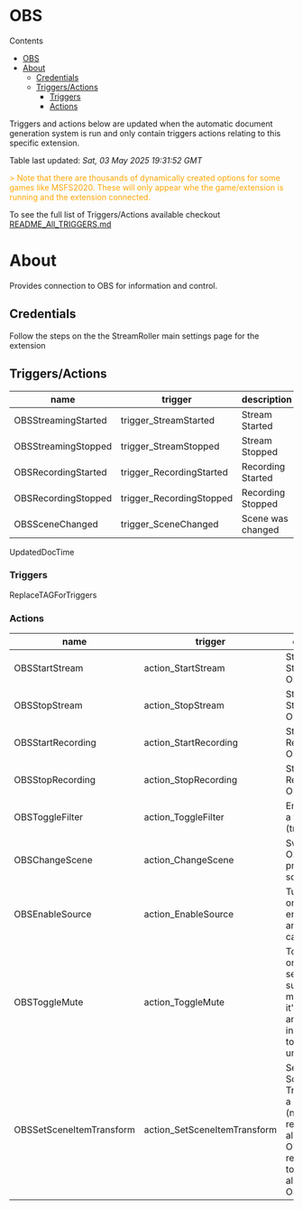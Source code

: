 <!-- this file will be auto updated for triggers and actions when the apidocs automatic
document builder is run.
To have the triggers and actions inserted do not remove the tags 'ReplaceTAGFor...' below
To run go to 'StreamRoller\docs\apidocs' and run 'node readmebuilder.mjs'
The script will parse files in the extensions directory looking for "triggersandactions ="
if found it will attempt to load hte file and use the exported 'triggersandactions' variable
to create the tables shown in the parsed README.md files
This was the only way I could find to autoupdate the triggers and actions lists
 -->
# OBS

Contents

- [OBS](#obs)
- [About](#about)
  - [Credentials](#credentials)
  - [Triggers/Actions](#triggersactions)
    - [Triggers](#triggers)
    - [Actions](#actions)



Triggers and actions below are updated when the automatic document generation system is run and only contain triggers actions relating to this specific extension.

Table last updated: *Sat, 03 May 2025 19:31:52 GMT*

<div style='color:orange'>> Note that there are thousands of dynamically created options for some games like MSFS2020. These will only appear whe the game/extension is running and the extension connected.</div>

To see the full list of Triggers/Actions available checkout [README_All_TRIGGERS.md](https://github.com/SilenusTA/StreamRoller/blob/master/README_All_TRIGGERS.md)

# About

Provides connection to OBS for information and control.

## Credentials

Follow the steps on the the StreamRoller main settings page for the extension

## Triggers/Actions

| name | trigger | description |
| --- | --- | --- |
| OBSStreamingStarted | trigger_StreamStarted | Stream Started |
| OBSStreamingStopped | trigger_StreamStopped | Stream Stopped |
| OBSRecordingStarted | trigger_RecordingStarted | Recording Started |
| OBSRecordingStopped | trigger_RecordingStopped | Recording Stopped |
| OBSSceneChanged | trigger_SceneChanged | Scene was changed |
UpdatedDocTime

### Triggers

ReplaceTAGForTriggers

### Actions

| name | trigger | description |
| --- | --- | --- |
| OBSStartStream | action_StartStream | Start Streaming in OBS |
| OBSStopStream | action_StopStream | Stop Streaming in OBS |
| OBSStartRecording | action_StartRecording | Start Recording in OBS |
| OBSStopRecording | action_StopRecording | Stop Recording in OBS |
| OBSToggleFilter | action_ToggleFilter | Enable/Disable a filter (true/false) |
| OBSChangeScene | action_ChangeScene | Switch to the OBS scene provided by sceneName |
| OBSEnableSource | action_EnableSource | Turn a source on or off, ie to enable animations, cameraas etc |
| OBSToggleMute | action_ToggleMute | Toggles mute on the source selected, suggest that mic is put in to it's own scene and imported into all others to make this universal |
| OBSSetSceneItemTransform | action_SetSceneItemTransform | Sets the Scene Transform for a given item (note rotation respects the alignment in OBS. It's recommneded to set alightment in OBS to center) |

